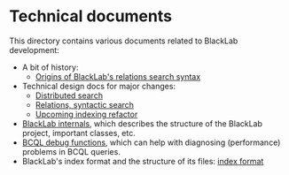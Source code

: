 # Technical documents

This directory contains various documents related to BlackLab development:

- A bit of history:
  - [Origins of BlackLab's relations search syntax](./design/design-relations-queries.md)
- Technical design docs for major changes:
  - [Distributed search](./design/plan-distributed.md)
  - [Relations, syntactic search](./design/plan-relations.md)
  - [Upcoming indexing refactor](./design/plan-indexing.md)
- [BlackLab internals](./blacklab-internals.md), which describes the structure of the BlackLab project, important classes, etc.
- [BCQL debug functions](./bcql-debug-funcs.md), which can help with diagnosing (performance) problems in BCQL queries.
- BlackLab's index format and the structure of its files: [index format](./index-formats/integrated.md) 
